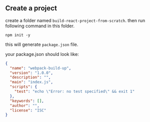 ## Create a project
create a folder named ```build-react-project-from-scratch```. then run following command in this folder.
``` shell
npm init -y
```
this will generate ```package.json``` file.

your package.json should look like:
``` json
{
  "name": "webpack-build-up",
  "version": "1.0.0",
  "description": "",
  "main": "index.js",
  "scripts": {
    "test": "echo \"Error: no test specified\" && exit 1"
  },
  "keywords": [],
  "author": "",
  "license": "ISC"
}
```
